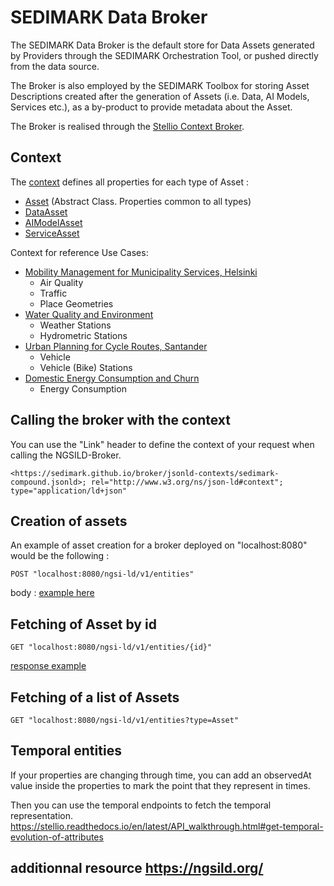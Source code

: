 # SEDIMARK Data Broker

The SEDIMARK Data Broker is the default store for Data Assets generated by Providers through the SEDIMARK Orchestration Tool, or pushed directly from the data source.

The Broker is also employed by the SEDIMARK Toolbox for storing Asset Descriptions created after the generation of Assets (i.e. Data, AI Models, Services etc.), as a by-product to provide metadata about the Asset.

The Broker is realised through the [Stellio Context Broker](https://github.com/stellio-hub/stellio-context-broker).



## Context
The [context](https://sedimark.github.io/broker/jsonld-contexts/sedimark-compound.jsonld) defines all properties for each type of Asset :
- [Asset](https://sedimark.github.io/broker/jsonld-contexts/sedimark-asset.jsonld) (Abstract Class. Properties common to all types)
- [DataAsset](https://sedimark.github.io/broker/jsonld-contexts/sedimark-data-asset.jsonld)
- [AIModelAsset](https://sedimark.github.io/broker/jsonld-contexts/sedimark-ai-model-asset.jsonld)
- [ServiceAsset](https://sedimark.github.io/broker/jsonld-contexts/sedimark-service-asset.jsonld)

Context for reference Use Cases: 

- [Mobility Management for Municipality Services, Helsinki](https://sedimark.github.io/broker/jsonld-contexts/sedimark-helsinki-compound.jsonld)
  - Air Quality
  - Traffic
  - Place Geometries
- [Water Quality and Environment](TBC)
  - Weather Stations
   - Hydrometric Stations
- [Urban Planning for Cycle Routes, Santander](TBC)
  - Vehicle
  - Vehicle (Bike) Stations
- [Domestic Energy Consumption and Churn](TBC)
  - Energy Consumption

## Calling the broker with the context
You can use the "Link" header to define the context of your request when calling the NGSILD-Broker.
```
<https://sedimark.github.io/broker/jsonld-contexts/sedimark-compound.jsonld>; rel="http://www.w3.org/ns/json-ld#context"; type="application/ld+json"
```

## Creation of assets
An example of asset creation for a broker deployed on "localhost:8080" would be the following :
```
POST "localhost:8080/ngsi-ld/v1/entities"
```
body : [example here](https://sedimark.github.io/broker/payload-example/asset.jsonld)

## Fetching of Asset by id
```
GET "localhost:8080/ngsi-ld/v1/entities/{id}"
```

[response example](https://sedimark.github.io/broker/payload-example/asset.jsonld)

##  Fetching of a list of Assets
```
GET "localhost:8080/ngsi-ld/v1/entities?type=Asset"
```
## Temporal entities
If your properties are changing through time, you can add an observedAt value inside the properties to mark the point that they represent in times.

Then you can use the temporal endpoints to fetch the temporal representation.
https://stellio.readthedocs.io/en/latest/API_walkthrough.html#get-temporal-evolution-of-attributes

## additionnal resource https://ngsild.org/

